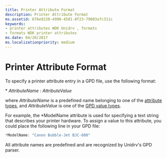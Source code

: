 ```yaml
---
title: Printer Attribute Format
description: Printer Attribute Format
ms.assetid: 676e9220-4990-4581-8f23-79083afc311c
keywords:
- printer attributes WDK Unidrv , formats
- formats WDK printer attributes
ms.date: 04/20/2017
ms.localizationpriority: medium
---
```


# Printer Attribute Format





To specify a printer attribute entry in a GPD file, use the following format:

\* *AttributeName* : *AttributeValue*

where *AttributeName* is a predefined name belonging to one of the [attribute types](attribute-types.md), and *AttributeValue* is one of the [GPD value types](gpd-value-types.md).

For example, the \*ModelName attribute is used for specifying a text string that describes your printer hardware. To assign a value to this attribute, you could place the following line in your GPD file:

```cpp
*ModelName: "Canon Bubble-Jet BJC-600"
```

All attribute names are predefined and are recognized by Unidrv's GPD parser.

 

 




